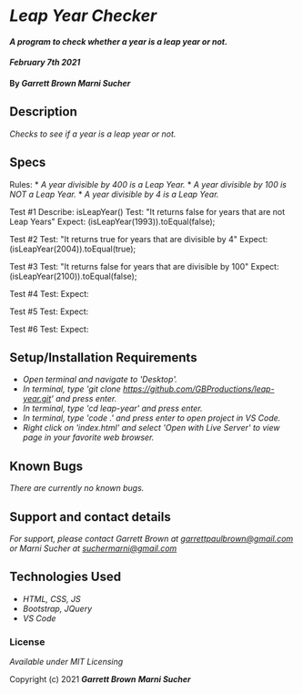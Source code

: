 # _Leap Year Checker_

#### _A program to check whether a year is a leap year or not._
#### _February 7th 2021_

#### By _**Garrett Brown** **Marni Sucher**_

## Description

_Checks to see if a year is a leap year or not._

## Specs

Rules:
    * _A year divisible by 400 is a Leap Year._
    * _A year divisible by 100 is NOT a Leap Year._
    * _A year divisible by 4 is a Leap Year._

Test #1
Describe: isLeapYear()
Test: "It returns false for years that are not Leap Years"
Expect: (isLeapYear(1993)).toEqual(false);

Test #2
Test: "It returns true for years that are divisible by 4"
Expect: (isLeapYear(2004)).toEqual(true);

Test #3
Test: "It returns false for years that are divisible by 100"
Expect: (isLeapYear(2100)).toEqual(false);

Test #4
Test:
Expect:

Test #5
Test:
Expect:

Test #6
Test:
Expect:



## Setup/Installation Requirements


* _Open terminal and navigate to 'Desktop'._
* _In terminal, type 'git clone https://github.com/GBProductions/leap-year.git' and press enter._
* _In terminal, type 'cd leap-year' and press enter._
* _In terminal, type 'code .' and press enter to open project in VS Code._
* _Right click on 'index.html' and select 'Open with Live Server' to view page in your favorite web browser._


## Known Bugs

_There are currently no known bugs._

## Support and contact details

_For support, please contact Garrett Brown at <garrettpaulbrown@gmail.com> or Marni Sucher at <suchermarni@gmail.com>_

## Technologies Used

* _HTML, CSS, JS_
* _Bootstrap, JQuery_
* _VS Code_

### License

*Available under MIT Licensing*

Copyright (c) 2021 **_Garrett Brown_** **_Marni Sucher_**